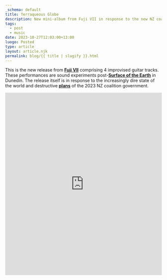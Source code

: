 ```yaml
---
_schema: default
title: Terraqueous Globe
description: New mini-album from Fuji VII in response to the new NZ coalition government.
tags:
  - post
  - music
date: 2023-10-27T12:03:00+13:00
luogo: Posted
type: article
layout: article.njk
permalink: blog/{{ title | slugify }}.html
---
```

This is the new release from <a href="https://fujivii.bandcamp.com/album/terraqueous-globe" title="Fuji VII Terraqueous Globe min-album" target="_blank" rel="noopener"><strong><u>Fuji VII</u></strong></a> comprising 4 improvised guitar tracks. These performances are sound experiments post-<a href="https://dunedinsound.com/gigs/lines-of-flight-2023-show-2/#surface_of_the_earth" title="Surface of the Earth playing live at Lines of Flight 2023" target="_blank" rel="noopener"><strong><u>Surface of the Earth</u></strong></a> in Dunedin. The release itself is in response to the increasingly dire state of the world and destructive <a href="https://www.1news.co.nz/2023/11/25/john-campbell-i-hoped-to-be-surprised-actually-im-amazed/" title="John Campbell's take on the new coalition government" target="_blank" rel="noopener"><strong><u>plans</u></strong></a> of the 2023 NZ coalition government.

<iframe style="border: 0; width: 100%; height: 588px; vertical-align: middle;" src="https://bandcamp.com/EmbeddedPlayer/album=2180942122/size=large/bgcol=ffffff/linkcol=333333/transparent=true/" seamless><a href="https://fujivii.bandcamp.com/album/terraqueous-globe">Terraqueous Globe by Fuji VII</a></iframe>